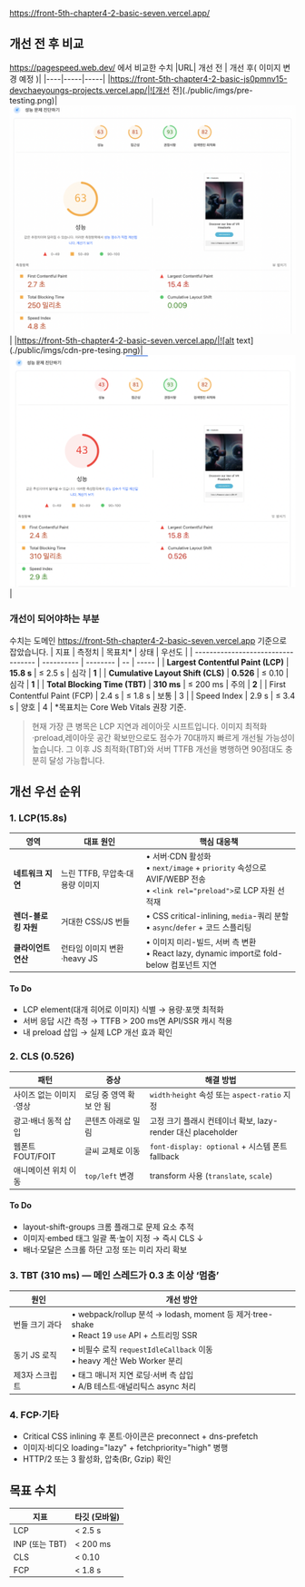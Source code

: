 https://front-5th-chapter4-2-basic-seven.vercel.app/

## 개선 전 후 비교
https://pagespeed.web.dev/ 에서 비교한 수치
|URL| 개선 전 | 개선 후( 이미지 변경 예정 )|
|----|-----|-----|
|https://front-5th-chapter4-2-basic-js0pmnv15-devchaeyoungs-projects.vercel.app/|![개선 전](./public/imgs/pre-testing.png)|![개선 후](./public/imgs/pre-testing.png)|
|https://front-5th-chapter4-2-basic-seven.vercel.app/|![alt text](./public/imgs/cdn-pre-tesing.png)|![alt text](./public/imgs/cdn-pre-tesing.png)|

### 개선이 되어야하는 부분

수치는 도메인 https://front-5th-chapter4-2-basic-seven.vercel.app 기준으로 잡았습니다.
| 지표                                 | 측정치        | 목표치\*    | 상태 | 우선도   |
| ---------------------------------- | ---------- | -------- | -- | ----- |
| **Largest Contentful Paint (LCP)** | **15.8 s** | ≤ 2.5 s  | 심각 | **1** |
| **Cumulative Layout Shift (CLS)**  | **0.526**  | ≤ 0.10   | 심각 | **1** |
| **Total Blocking Time (TBT)**      | **310 ms** | ≤ 200 ms | 주의 | **2** |
| First Contentful Paint (FCP)       | 2.4 s      | ≤ 1.8 s  | 보통 | 3     |
| Speed Index                        | 2.9 s      | ≤ 3.4 s  | 양호 | 4     |
*목표치는 Core Web Vitals 권장 기준.
> 현재 가장 큰 병목은 LCP 지연과 레이아웃 시프트입니다. 이미지 최적화·preload,레이아웃 공간 확보만으로도 점수가 70대까지 빠르게 개선될 가능성이 높습니다. 그 이후 JS 최적화(TBT)와 서버 TTFB 개선을 병행하면 90점대도 충분히 달성 가능합니다.


## 개선 우선 순위
### 1. LCP(15.8s)
| 영역            | 대표 원인                | 핵심 대응책                                                                                                |
| ------------- | -------------------- | ----------------------------------------------------------------------------------------------------- |
| **네트워크 지연**   | 느린 TTFB, 무압축·대용량 이미지 | • 서버·CDN 활성화<br>• `next/image` + `priority` 속성으로 AVIF/WEBP 전송<br>• `<link rel="preload">`로 LCP 자원 선적재 |
| **렌더-블로킹 자원** | 거대한 CSS/JS 번들        | • CSS critical-inlining, `media`-쿼리 분할<br>• `async`/`defer` + 코드 스플리팅                                 |
| **클라이언트 연산**  | 런타임 이미지 변환·heavy JS  | • 이미지 미리-빌드, 서버 측 변환<br>• React lazy, dynamic import로 fold-below 컴포넌트 지연                              |

#### To Do
- LCP element(대개 히어로 이미지) 식별 → 용량·포맷 최적화
- 서버 응답 시간 측정 → TTFB > 200 ms면 API/SSR 캐시 적용
- <head> 내 preload 삽입 → 실제 LCP 개선 효과 확인

### 2. CLS (0.526)
| 패턴            | 증상             | 해결 방법                                         |
| ------------- | -------------- | --------------------------------------------- |
| 사이즈 없는 이미지·영상 | 로딩 중 영역 확보 안 됨 | `width`·`height` 속성 또는 `aspect-ratio` 지정      |
| 광고·배너 동적 삽입   | 콘텐츠 아래로 밀림     | 고정 크기 플래시 컨테이너 확보, lazy-render 대신 placeholder |
| 웹폰트 FOUT/FOIT | 글씨 교체로 이동      | `font-display: optional` + 시스템 폰트 fallback    |
| 애니메이션 위치 이동   | `top/left` 변경  | transform 사용 (`translate`, `scale`)           |
#### To Do
- layout-shift-groups 크롬 플래그로 문제 요소 추적
- 이미지·embed 태그 일괄 폭·높이 지정 → 즉시 CLS ↓
- 배너·모달은 스크롤 하단 고정 또는 미리 자리 확보

### 3. TBT (310 ms) — 메인 스레드가 0.3 초 이상 ‘멈춤’
| 원인       | 개선 방안                                                                                   |
| -------- | --------------------------------------------------------------------------------------- |
| 번들 크기 과다 | • webpack/rollup 분석 → lodash, moment 등 제거·tree-shake<br>• React 19 `use` API + 스트리밍 SSR |
| 동기 JS 로직 | • 비필수 로직 `requestIdleCallback` 이동<br>• heavy 계산 Web Worker 분리                           |
| 제3자 스크립트 | • 태그 매니저 지연 로딩·서버 측 삽입<br>• A/B 테스트·애널리틱스 async 처리                                      |
### 4. FCP·기타
- Critical CSS inlining 후 폰트·아이콘은 preconnect + dns-prefetch
- 이미지·비디오 loading="lazy" + fetchpriority="high" 병행
- HTTP/2 또는 3 활성화, 압축(Br, Gzip) 확인

## 목표 수치

| 지표           | 타깃 (모바일) |
| ------------ | -------- |
| LCP          | < 2.5 s  |
| INP (또는 TBT) | < 200 ms |
| CLS          | < 0.10   |
| FCP          | < 1.8 s  |


